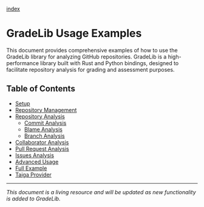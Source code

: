 [index](index.md)
# GradeLib Usage Examples

This document provides comprehensive examples of how to use the GradeLib library for analyzing GitHub repositories. GradeLib is a high-performance library built with Rust and Python bindings, designed to facilitate repository analysis for grading and assessment purposes.

## Table of Contents

- [Setup](setup.md)
- [Repository Management](repository-management.md)
- [Repository Analysis](repository-analysis.md)
  - [Commit Analysis](repository-analysis.md#commit-analysis)
  - [Blame Analysis](repository-analysis.md#blame-analysis)
  - [Branch Analysis](repository-analysis.md#branch-analysis)
- [Collaborator Analysis](collaborator-analysis.md)
- [Pull Request Analysis](pull-request-analysis.md)
- [Issues Analysis](issues-analysis.md)
- [Advanced Usage](advanced-usage.md)
- [Full Example](full-example.md)
- [Taiga Provider](taiga-provider.md)

---

*This document is a living resource and will be updated as new functionality is added to GradeLib.*
